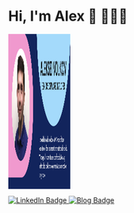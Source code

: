 # Hi, I'm Alex 👋 👨🏻‍💻

<a href="https://www.linkedin.com/in/2plus2is4/"><img align="center" src="https://github.com/slimcandy/slimcandy/raw/main/src/images/alex-cv.png" height="312" width="125" alt="Aleksei Volkov CV screen shot" /></a>

<div id="badges">
  <a href="https://www.linkedin.com/in/2plus2is4/">
    <img src="https://img.shields.io/badge/LinkedIn-blue?style=for-the-badge&logo=linkedin&logoColor=white" alt="LinkedIn Badge"/>
  </a>
  <a href="https://js.garden">
    <img src="https://img.shields.io/badge/blog-js.garden-black?style=for-the-badge" alt="Blog Badge"/>
  </a>
</div>

